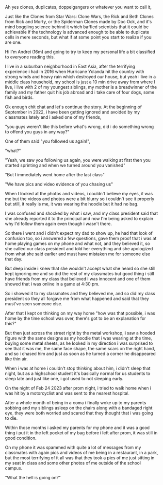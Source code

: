Ah yes clones, duplicates, doppelgangers or whatever you want to call it, 

Just like the Clones from Star Wars: Clone Wars, the Rick and Beth Clones from Rick and Morty, or the Spiderman Clones made by Doc Ock, and it's mind boggling science behind it which baffled scientists that it could be achievable if the technology is advanced enough to be able to duplicate cells in mere seconds, but what if at some point you start to realize if you are one.

Hi I'm Andrei (16m) and going to try to keep my personal life a bit classified to everyone reading this.

I live in a suburban neighborhood in East Asia, after the terrifying experience i had in 2016 when Hurricane Yolanda hit the country with strong winds and heavy rain which destroyed our house, but yeah i live in a middle class household, my school is just a 10 min drive away from where I live, i live with 2 of my youngest siblings, my mother is a breadwinner of the family and my father quit his job abroad and i take care of four dogs, some fish and birds. 

Ok enough chit chat and let's continue the story. At the beginning of September in 2022, i have been getting ignored and avoided by my classmates lately and i asked one of my friends,

"you guys weren't like this before what's wrong, did i do something wrong to offend you guys in any way?"

One of them said "you followed us again!", 

"what?"

"Yeah, we saw you following us again, you were walking at first then you started sprinting and when we turned around you vanished"

"But I immediately went home after the last class"

"We have pics and video evidence of you chasing us" 

When I looked at the photos and videos, i couldn't believe my eyes, it was me but the videos and photos were a bit blurry so i couldn't see it properly but still, it really is me, it was wearing the hoodie but it had no bag.

I was confused and shocked by what i saw, and my class president said that she already reported it to the principal and now I'm being asked to explain why I'd follow them again even though i wasn't there.

So there i went and i didn't expect my dad to show up, he had that look of confusion too, so i answered a few questions, gave them proof that i was at home playing games on my phone and what not, and they believed it, so she called our class president and told her everything and she apologized from what she said earlier and must have mistaken me for someone else that day. 

But deep inside i knew that she wouldn't accept what she heard so she still kept ignoring me and so did the rest of my classmates but good thing i still have friends from my class that believed i was innocent and one of them showed that i was online in a game at 4:30 pm. 

So i showed it to my classmates and they believed me, and so did my class president so they all forgave me from what happened and said that they must've seen someone else.

After that I kept on thinking on my way home "how was that possible, i was home by the time school was over, there's got to be an explanation for this?" 

But then just across the street right by the metal workshop, i saw a hooded figure with the same designs as my hoodie that i was wearing at the time, buying some metal sheets, as he looked in my direction i was surprised to see that it was me, the same face shape, the same scars on the right hand, and so i chased him and just as soon as he turned a corner he disappeared like thin air.

When i was at home i couldn't stop thinking about him, i didn't sleep that night, but as a highschool student it's basically normal for us students to sleep late and just like one, i got used to not sleeping early.

On the night of Feb 24 2023 after prom night, i tried to walk home when i was hit by a motorcyclist and was sent to the nearest hospital.

After a whole month of being in a coma i finally woke up to my parents sobbing and my siblings asleep on the chairs along with a bandaged right eye, they were both worried and scared that they thought that i was going to die.

Within those months i asked my parents for my phone and it was a good thing i put it in the left pocket of my bag before i left after prom, it was still in good condition.

On my phone it was spammed with quite a lot of messages from my classmates with again pics and videos of me being in a restaurant, in a park, but the most terrifying of it all was that they took a pics of me just sitting in my seat in class and some other photos of me outside of the school campus.

"What the hell is going on?"